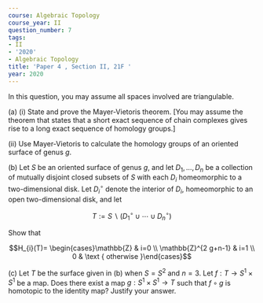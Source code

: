```yaml
---
course: Algebraic Topology
course_year: II
question_number: 7
tags:
- II
- '2020'
- Algebraic Topology
title: 'Paper 4 , Section II, 21F '
year: 2020
---
```




In this question, you may assume all spaces involved are triangulable.

(a) (i) State and prove the Mayer-Vietoris theorem. [You may assume the theorem that states that a short exact sequence of chain complexes gives rise to a long exact sequence of homology groups.]

(ii) Use Mayer-Vietoris to calculate the homology groups of an oriented surface of genus $g$.

(b) Let $S$ be an oriented surface of genus $g$, and let $D_{1}, \ldots, D_{n}$ be a collection of mutually disjoint closed subsets of $S$ with each $D_{i}$ homeomorphic to a two-dimensional disk. Let $D_{i}^{\circ}$ denote the interior of $D_{i}$, homeomorphic to an open two-dimensional disk, and let

$$T:=S \backslash\left(D_{1}^{\circ} \cup \cdots \cup D_{n}^{\circ}\right)$$

Show that

$$H_{i}(T)= \begin{cases}\mathbb{Z} & i=0 \\ \mathbb{Z}^{2 g+n-1} & i=1 \\ 0 & \text { otherwise }\end{cases}$$

(c) Let $T$ be the surface given in (b) when $S=S^{2}$ and $n=3$. Let $f: T \rightarrow S^{1} \times S^{1}$ be a map. Does there exist a map $g: S^{1} \times S^{1} \rightarrow T$ such that $f \circ g$ is homotopic to the identity map? Justify your answer.